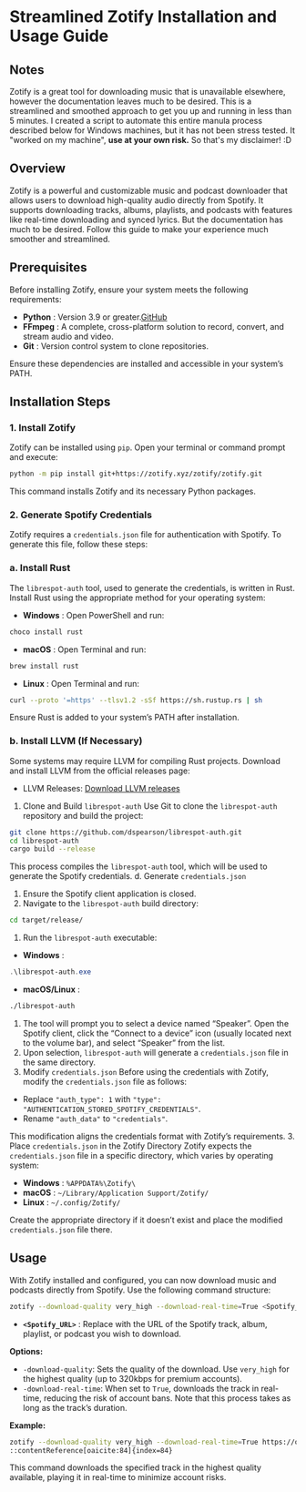 # Streamlined Zotify Installation and Usage Guide

## Notes
Zotify is a great tool for downloading music that is unavailable elsewhere, however the documentation leaves much to be desired. This is a streamlined and smoothed approach to get you up and running in less than 5 minutes.
I created a script to automate this entire manula process described below for Windows machines, but it has not been stress tested. It "worked on my machine", **use at your own risk.** So that's my disclaimer! :D

## Overview

Zotify is a powerful and customizable music and podcast downloader that allows users to download high-quality audio directly from Spotify. It supports downloading tracks, albums, playlists, and podcasts with features like real-time downloading and synced lyrics. But the documentation has much to be desired. Follow this guide to make your experience much smoother and streamlined.

## Prerequisites

Before installing Zotify, ensure your system meets the following requirements:

- **Python** : Version 3.9 or greater.[GitHub](https://github.com/zotify-dev/zotify)
- **FFmpeg** : A complete, cross-platform solution to record, convert, and stream audio and video.
- **Git** : Version control system to clone repositories.

Ensure these dependencies are installed and accessible in your system’s PATH.

## Installation Steps

### 1. Install Zotify

Zotify can be installed using `pip`. Open your terminal or command prompt and execute:

```bash
python -m pip install git+https://zotify.xyz/zotify/zotify.git
```

This command installs Zotify and its necessary Python packages.

### 2. Generate Spotify Credentials

Zotify requires a `credentials.json` file for authentication with Spotify. To generate this file, follow these steps:

### a. Install Rust

The `librespot-auth` tool, used to generate the credentials, is written in Rust. Install Rust using the appropriate method for your operating system:

- **Windows** : Open PowerShell and run:

```powershell
choco install rust
```

- **macOS** : Open Terminal and run:

```bash
brew install rust
```

- **Linux** : Open Terminal and run:

```bash
curl --proto '=https' --tlsv1.2 -sSf https://sh.rustup.rs | sh
```

Ensure Rust is added to your system’s PATH after installation.

### b. Install LLVM (If Necessary)

Some systems may require LLVM for compiling Rust projects. Download and install LLVM from the official releases page:

- LLVM Releases: [Download LLVM releases](https://releases.llvm.org/)
1. Clone and Build `librespot-auth`
Use Git to clone the `librespot-auth` repository and build the project:

```bash
git clone https://github.com/dspearson/librespot-auth.git
cd librespot-auth
cargo build --release
```

This process compiles the `librespot-auth` tool, which will be used to generate the Spotify credentials.
d. Generate `credentials.json`

1. Ensure the Spotify client application is closed.
2. Navigate to the `librespot-auth` build directory:

```bash
cd target/release/
```

1. Run the `librespot-auth` executable:
- **Windows** :

```powershell
.\librespot-auth.exe
```

- **macOS/Linux** :

```bash
./librespot-auth
```

1. The tool will prompt you to select a device named “Speaker”. Open the Spotify client, click the “Connect to a device” icon (usually located next to the volume bar), and select “Speaker” from the list.
2. Upon selection, `librespot-auth` will generate a `credentials.json` file in the same directory.
3. Modify `credentials.json`
Before using the credentials with Zotify, modify the `credentials.json` file as follows:
- Replace `"auth_type": 1` with `"type": "AUTHENTICATION_STORED_SPOTIFY_CREDENTIALS"`.
- Rename `"auth_data"` to `"credentials"`.

This modification aligns the credentials format with Zotify’s requirements.
3. Place `credentials.json` in the Zotify Directory
Zotify expects the `credentials.json` file in a specific directory, which varies by operating system:

- **Windows** : `%APPDATA%\Zotify\`
- **macOS** : `~/Library/Application Support/Zotify/`
- **Linux** : `~/.config/Zotify/`

Create the appropriate directory if it doesn’t exist and place the modified `credentials.json` file there.

## Usage

With Zotify installed and configured, you can now download music and podcasts directly from Spotify. Use the following command structure: 

```bash
zotify --download-quality very_high --download-real-time=True <Spotify_URL>
```

- **`<Spotify_URL>`** : Replace with the URL of the Spotify track, album, playlist, or podcast you wish to download.

**Options:**

- `-download-quality`: Sets the quality of the download. Use `very_high` for the highest quality (up to 320kbps for premium accounts).
- `-download-real-time`: When set to `True`, downloads the track in real-time, reducing the risk of account bans. Note that this process takes as long as the track’s duration.

**Example:**

```bash
zotify --download-quality very_high --download-real-time=True https://open.spotify.com/track/4aSGokf2n9W6aQiOwoit7A?si=7f1d844035964aee
::contentReference[oaicite:84]{index=84}
```

This command downloads the specified track in the highest quality available, playing it in real-time to minimize account risks.
